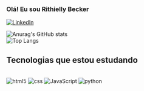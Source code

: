 ### Olá! Eu sou Rithielly Becker

[![LinkedIn](https://img.shields.io/badge/LinkedIn-0077B5?style=for-the-badge&logo=linkedin&logoColor=white)](https://www.linkedin.com/in/rithielly-becker-a3a35a2a2/)


![Anurag's GitHub stats](https://github-readme-stats.vercel.app/api?username=rithielly-becker&show_icons=true&theme=radical) <br>
![Top Langs](https://github-readme-stats.vercel.app/api/top-langs/?username=rithielly-becker&layout=compact)

## Tecnologias que estou estudando 

<div style="display: inline_block"><br/>
    <img aling="center" alt="html5" src="https://img.shields.io/badge/HTML5-E34F26?style=for-the-badge&logo=html5&logoColor=white" />
    <img aling="center" alt="css" src="https://img.shields.io/badge/CSS3-1572B6?style=for-the-badge&logo=css3&logoColor=white" />
    <img aling="center" alt="JavaScript" src="https://img.shields.io/badge/JavaScript-323330?style=for-the-badge&logo=javascript&logoColor=F7DF1E" />
    <img aling="center" alt="python" src="https://img.shields.io/badge/Python-14354C?style=for-the-badge&logo=python&logoColor=white" />
</div>
